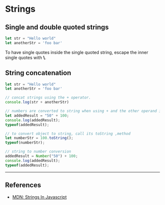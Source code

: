 # Strings

## Single and double quoted strings

```javascript
let str = "Hello world"
let anotherStr = 'foo bar'
```

To have single quotes inside the single quoted string, escape the inner single quotes with **\\**.

## String concatenation

```javascript
let str = "Hello world"
let anotherStr = 'foo bar'

// concat strings using the + operator.
console.log(str + anotherStr)

// numbers are converted to string when using + and the other operand is a string
let addedResult = "50" + 100;
console.log(addedResult);
typeof(addedResult);

// to convert object to string, call its toString ,method
let numberStr = 100.toString();
typeof(numberStr);

// string to number conversion
addedResult = Number("50") + 100;
console.log(addedResult);
typeof(addedResult);
```

---

## References

* [MDN: Strings In Javascript](https://developer.mozilla.org/en-US/docs/Learn/JavaScript/First_steps/Strings)
